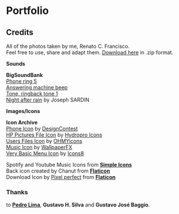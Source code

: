 # Portfolio

## Credits

All of the photos taken by me, Renato C. Francisco.<br>
Feel free to use, share and adapt them. [Download here](https://github.com/renatocfrancisco/portfolio/raw/master/pages/photos/assets/renatocfrancisco_photos.zip) in .zip format.<br>

**Sounds**<br>

**BigSoundBank**<br>
[Phone ring 5](https://bigsoundbank.com/detail-0375-phone-ring-5.html)<br>
[Answering machine beep](https://bigsoundbank.com/detail-1616-answering-machine-beep.html)<br>
[Tone, ringback tone 1](https://bigsoundbank.com/detail-1614-tone-ringback-tone-1.html)<br>
[Night after rain](https://bigsoundbank.com/detail-0621-Night-after-rain.html) by Joseph SARDIN

**Images/Icons**<br>

**Icon Archive**<br>
[Phone Icon](https://iconarchive.com/show/ecommerce-business-icons-by-designcontest/phone-icon.html) by [DesignContest](https://www.designcontest.com/)<br>
[HP Pictures File Icon](https://iconarchive.com/show/hydropro-icons-by-media-design/HP-Pictures-Folder-icon.html) by [Hydropro Icons](https://iconarchive.com/show/hydropro-icons-by-media-design.html)<br>
[Users Files Icon](https://iconarchive.com/show/genesis-3G-icons-by-dario-arnaez/User-Files-icon.html) by [OHMYicons](https://ohmyicons.com/en/) <br>
[Music Icon](https://iconarchive.com/show/3d-bluefx-desktop-icons-by-wallpaperfx/Music-icon.html) by [WallpaperFX](https://wallpaperfx.com/)<br>
[Very Basic Menu Icon](https://iconarchive.com/show/windows-8-icons-by-icons8/Very-Basic-Menu-icon.html) by [Icons8](https://icons8.com/)<br>

Spotify and Youtube Music Icons from [**Simple Icons**](https://simpleicons.org/)<br>
Back icon created by Chanut from [**Flaticon**](https://www.flaticon.com/free-icons/back)<br>
Download Icon by [Pixel perfect](https://www.flaticon.com/authors/pixel-perfect) from [**Flaticon**](https://www.flaticon.com/free-icon/download_724933?term=download&page=1&position=1&page=1&position=1&related_id=724933&origin=search)<br>

### Thanks
to [**Pedro Lima**](https://github.com/pedrobits), **Gustavo H. Silva** and **Gustavo José Baggio**.

